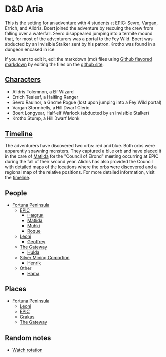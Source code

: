 # D&D Aria

This is the setting for an adventure with 4 students at [EPIC](places/epic.html): Sevro, Vargan, Errich, and Alidris.
Boert joined the adventure by rescuing the crew from falling over a waterfall.
Sevro disappeared jumping into a termite mound that, for most of the adventurers
was a portal to the Fey Wild. 
Boert was abducted by an Invisible Stalker sent by his patron. 
Krotho was found in a dungeon encased in ice. 




If you want to edit it, edit the markdown (md) files using 
[Github flavored markdown](https://github.com/adam-p/markdown-here/wiki/Markdown-Cheatsheet)
by editing the files on the 
[github site](https://github.com/dndManager/dndAria).

## [Characters](characters.html)

- Alidris Tolemnon, a Elf Wizard
- Errich Tealeaf, a Halfling Ranger
- Sevro Raulnor, a Gnome Rogue (lost upon jumping into a Fey Wild portal)
- Vargan Stormbelly, a Hill Dwarf Cleric
- Boert Longyear, Half-elf Warlock (abducted by an Invisible Stalker)
- Krotho Stump, a Hill Dwarf Monk

## [Timeline](timeline.html)

The adventurers have discovered two orbs: red and blue. 
Both orbs were apparently spawning monsters. 
They captured a blue orb and have placed it in the care of 
[Matilda](people/matilda.html) for the "Council of Elrond" meeting occurring
at EPIC during the fall of their second year. 
Alidris has also provided the Council with detailed maps of the locations 
where the orbs were discovered and a regional map of the relative positions.
For more detailed information, visit the [timeline](timeline.html).

## People

- [Fortuna Peninsula](places/fortuna.html)
  - [EPIC](places/epic.html)
    - [Halgruk](people/halgruk.html)
    - [Matlida](people/matilda.html)
    - [Muhki](people/muhki.html)
    - [Roque](people/roque.html)
  - [Leoni](places/leoni.html)
    - [Geoffrey](people/geoffrey.html)
  - [The Gateway](places/gateway.html)
    - [Hulda](people/hulda.html)
  - [Silver Mining Corportion](places/smc.html)
    - [Henrik](people/henrik.html)
  - Other
    - [Hama](people/hama.html)

## Places

- [Fortuna Peninsula](places/fortuna.html)
  - [Leoni](places/leoni.html)
  - [EPIC](places/epic.html)
  - [Grakas](places/grakas.html)
  - [The Gateway](places/gateway.html)

## Random notes

- [Watch rotation](notes/watch.html)
